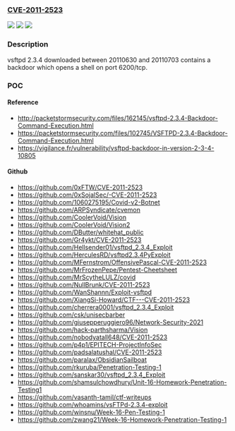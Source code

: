 ### [CVE-2011-2523](https://cve.mitre.org/cgi-bin/cvename.cgi?name=CVE-2011-2523)
![](https://img.shields.io/static/v1?label=Product&message=vsftpd&color=blue)
![](https://img.shields.io/static/v1?label=Version&message=%3D%202.3.4%20downloaded%20between%2020110630%20and%2020110703%20&color=brighgreen)
![](https://img.shields.io/static/v1?label=Vulnerability&message=UNKNOWN_TYPE&color=brighgreen)

### Description

vsftpd 2.3.4 downloaded between 20110630 and 20110703 contains a backdoor which opens a shell on port 6200/tcp.

### POC

#### Reference
- http://packetstormsecurity.com/files/162145/vsftpd-2.3.4-Backdoor-Command-Execution.html
- https://packetstormsecurity.com/files/102745/VSFTPD-2.3.4-Backdoor-Command-Execution.html
- https://vigilance.fr/vulnerability/vsftpd-backdoor-in-version-2-3-4-10805

#### Github
- https://github.com/0xFTW/CVE-2011-2523
- https://github.com/0xSojalSec/-CVE-2011-2523
- https://github.com/1060275195/Covid-v2-Botnet
- https://github.com/ARPSyndicate/cvemon
- https://github.com/CoolerVoid/Vision
- https://github.com/CoolerVoid/Vision2
- https://github.com/DButter/whitehat_public
- https://github.com/Gr4ykt/CVE-2011-2523
- https://github.com/Hellsender01/vsftpd_2.3.4_Exploit
- https://github.com/HerculesRD/vsftpd2.3.4PyExploit
- https://github.com/MFernstrom/OffensivePascal-CVE-2011-2523
- https://github.com/MrFrozenPepe/Pentest-Cheetsheet
- https://github.com/MrScytheLULZ/covid
- https://github.com/NullBrunk/CVE-2011-2523
- https://github.com/WanShannn/Exploit-vsftpd
- https://github.com/XiangSi-Howard/CTF---CVE-2011-2523
- https://github.com/cherrera0001/vsftpd_2.3.4_Exploit
- https://github.com/csk/unisecbarber
- https://github.com/giusepperuggiero96/Network-Security-2021
- https://github.com/hack-parthsharma/Vision
- https://github.com/nobodyatall648/CVE-2011-2523
- https://github.com/p4p1/EPITECH-ProjectInfoSec
- https://github.com/padsalatushal/CVE-2011-2523
- https://github.com/paralax/ObsidianSailboat
- https://github.com/rkuruba/Penetration-Testing-1
- https://github.com/sanskar30/vsftpd_2.3.4_Exploit
- https://github.com/shamsulchowdhury/Unit-16-Homework-Penetration-Testing1
- https://github.com/vasanth-tamil/ctf-writeups
- https://github.com/whoamins/vsFTPd-2.3.4-exploit
- https://github.com/winsnu/Week-16-Pen-Testing-1
- https://github.com/zwang21/Week-16-Homework-Penetration-Testing-1

